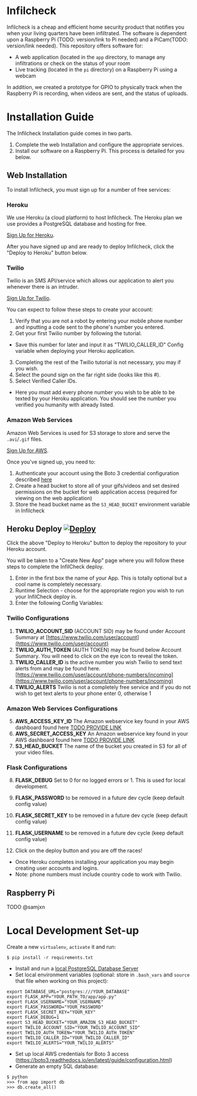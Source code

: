 # Infilcheck

Infilcheck is a cheap and efficient home security product that notifies you when your living quarters have been infiltrated.  The software is dependent upon a Raspberry Pi (TODO: version/link to Pi needed) and a PiCam(TODO:  version/link needed).  This repository offers software for:

- A web application (located in the `app` directory, to manage any infiltrations or check on the status of your room
- Live tracking (located in the `pi` directory) on a Raspberry Pi using a webcam

In addition, we created a prototype for GPIO to physically track when the Raspberry Pi is recording, when videos are sent, and the status of uploads.

# Installation Guide
The Infilcheck Installation guide comes in two parts.
  1. Complete the web Installation and configure the appropriate services.
  2. Install our software on a Raspberry Pi. This process is detailed for you below.

## Web Installation
To install Infilcheck, you must sign up for a number of free services:

### Heroku
We use Heroku (a cloud platform) to host Infilcheck. The Heroku plan we use provides a PostgreSQL database and hosting for free.

[Sign Up for Heroku](https://signup.heroku.com).

After you have signed up and are ready to deploy Infilcheck, click the "Deploy to Heroku" button below.

### Twilio
Twilio is an SMS API/service which allows our application to alert you whenever there is an intruder.

[Sign Up for Twilio](https://www.twilio.com/try-twilio).

You can expect to follow these steps to create your account:
1. Verify that you are not a robot by entering your mobile phone number and inputting a code sent to the phone's number you entered.
2. Get your first Twilio number by following the tutorial.
  * Save this number for later and input it as "TWILIO_CALLER_ID" Config variable when deploying your Heroku application.
3. Completing the rest of the Twilio tutorial is not necessary, you may if you wish.
4. Select the pound sign on the far right side (looks like this #).
5. Select Verified Caller IDs.
  * Here you must add every phone number you wish to be able to be texted by your Heroku application. You should see the number you verified you humanity with already listed.

### Amazon Web Services
Amazon Web Services is used for S3 storage to store and serve the `.avi`/`.gif` files.

[Sign Up for AWS](https://aws.amazon.com/s3/).

Once you've signed up, you need to:
1. Authenticate your account using the Boto 3 credential configuration described [here](https://boto3.readthedocs.io/en/latest/guide/configuration.html)
2. Create a head bucket to store all of your gifs/videos and set desired permissions on the bucket for web application access (required for viewing on the web application)
3. Store the head bucket name as the `S3_HEAD_BUCKET` environment variable in Infilcheck

## Heroku Deploy [![Deploy](https://www.herokucdn.com/deploy/button.svg)](https://heroku.com/deploy?template=https://github.com/jonnykry/infilcheck/)

Click the above "Deploy to Heroku" button to deploy the repository to your Heroku account.

You will be taken to a "Create New App" page where you will follow these steps to complete the InfilCheck deploy.

1. Enter in the first box the name of your App. This is totally optional but a cool name is completely necessary.
2. Runtime Selection - choose for the appropriate region you wish to run your InfilCheck deploy in.
3. Enter the following Config Variables:

### Twilio Configurations

  1. **TWILIO_ACCOUNT_SID** (ACCOUNT SID) may be found under Account Summary at [https://www.twilio.com/user/account](https://www.twilio.com/user/account)
  2. **TWILIO_AUTH_TOKEN** (AUTH TOKEN) may be found below Account Summary. You will need to click on the eye icon to reveal the token.
  3. **TWILIO_CALLER_ID** is the active number you wish Twilio to send text alerts from and may be found here. [https://www.twilio.com/user/account/phone-numbers/incoming](https://www.twilio.com/user/account/phone-numbers/incoming)
  4. **TWILIO_ALERTS** Twilio is not a completely free service and if you do not wish to get text alerts to your phone enter 0, otherwise 1

### Amazon Web Services Configurations

  5. **AWS_ACCESS_KEY_ID** The Amazon webservice key found in your AWS dashboard found here [TODO PROVIDE LINK]()
  6. **AWS_SECRET_ACCESS_KEY** An Amazon webservice key found in your AWS dashboard found here [TODO PROVIDE LINK]()
  7. **S3_HEAD_BUCKET** The name of the bucket you created in S3 for all of your video files.

### Flask Configurations

  8. **FLASK_DEBUG** Set to 0 for no logged errors or 1. This is used for local development.
  9. **FLASK_PASSWORD** to be removed in a future dev cycle (keep default config value)
  10. **FLASK_SECRET_KEY** to be removed in a future dev cycle (keep default config value)
  11. **FLASK_USERNAME**  to be removed in a future dev cycle (keep default config value)

4. Click on the deploy button and you are off the races!
  * Once Heroku completes installing your application you may begin creating user accounts and logins.
  * Note: phone numbers must include country code to work with Twilio.

## Raspberry Pi
TODO @samjxn

# Local Development Set-up

Create a new `virtualenv`, `activate` it and run:
```
$ pip install -r requirements.txt
```

* Install and run a [local PostgreSQL Database Server](https://www.postgresql.org/download/)
* Set local environment variables (optional:  store in  `.bash_vars` and `source` that file when working on this project):
```
export DATABASE_URL="postgres:///YOUR_DATABASE"
export FLASK_APP="YOUR_PATH_TO/app/app.py"
export FLASK_USERNAME="YOUR_USERNAME"
export FLASK_PASSWORD="YOUR_PASSWORD"
export FLASK_SECRET_KEY="YOUR_KEY"
export FLASK_DEBUG=1
export S3_HEAD_BUCKET="YOUR_AMAZON_S3_HEAD_BUCKET"
export TWILIO_ACCOUNT_SID="YOUR_TWILIO_ACCOUNT_SID"
export TWILIO_AUTH_TOKEN="YOUR_TWILIO_AUTH_TOKEN"
export TWILIO_CALLER_ID="YOUR_TWILIO_CALLER_ID"
export TWILIO_ALERTS="YOUR_TWILIO_ALERTS"
```

* Set up local AWS credentials for Boto 3 access (https://boto3.readthedocs.io/en/latest/guide/configuration.html)
* Generate an empty SQL database:
```
$ python
>>> from app import db
>>> db.create_all()
```
